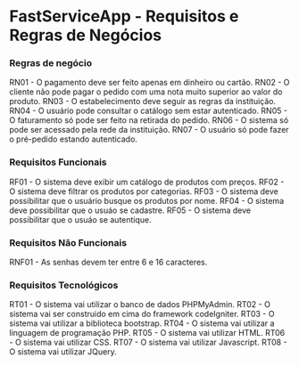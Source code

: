 ﻿# FastServiceApp - Requisitos e Regras de Negócios

### Regras de negócio

RN01 - O pagamento deve ser feito apenas em dinheiro ou cartão.
RN02 - O cliente não pode pagar o pedido com uma nota muito superior ao valor do produto.
RN03 - O estabelecimento deve seguir as regras da instituição.
RN04 - O usuário pode consultar o catálogo sem estar autenticado.
RN05 - O faturamento só pode ser feito na retirada do pedido.
RN06 - O sistema só pode ser acessado pela rede da instituição.
RN07 - O usuário só pode fazer o pré-pedido estando autenticado.


### Requisitos Funcionais

RF01 - O sistema deve exibir um catálogo de produtos com preços.
RF02 - O sistema deve filtrar os produtos por categorias.
RF03 - O sistema deve possibilitar que o usuário busque os produtos por nome.
RF04 - O sistema deve possibilitar que o usuáo se cadastre.
RF05 - O sistema deve possibilitar que o usuáo se autentique.


### Requisitos Não Funcionais

RNF01 - As senhas devem ter entre 6 e 16 caracteres.


### Requisitos Tecnológicos

RT01 - O sistema vai utilizar o banco de dados PHPMyAdmin.
RT02 - O sistema vai ser construido em cima do framework codeIgniter.
RT03 - O sistema vai utilizar a biblioteca bootstrap.
RT04 - O sistema vai utilizar a linguagem de programação PHP.
RT05 - O sistema vai utilizar HTML.
RT06 - O sistema vai utilizar CSS.
RT07 - O sistema vai utilizar Javascript.
RT08 - O sistema vai utilizar JQuery.
